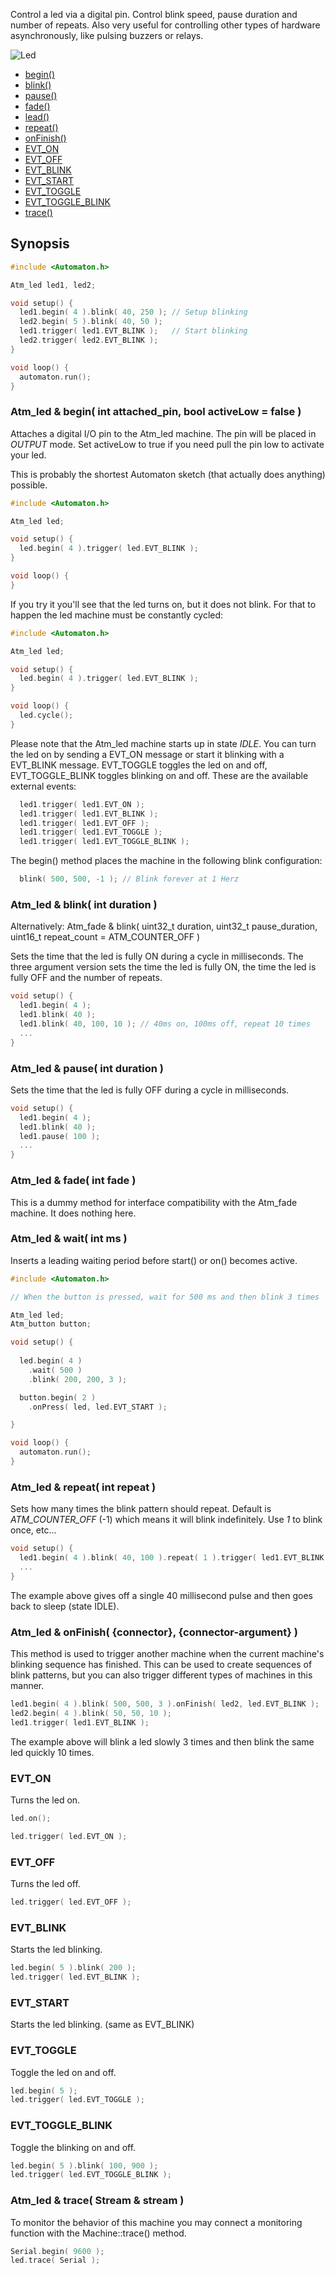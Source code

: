 Control a led via a digital pin. Control blink speed, pause duration and number of repeats. Also very useful for controlling other types of hardware asynchronously, like pulsing buzzers or relays. 

![Led](images/led-small.jpg)

<!-- md-tocify-begin -->
* [begin()](#atm_led--begin-int-attached_pin-bool-activelow--false-)  
* [blink()](#atm_led--blink-int-duration-)  
* [pause()](#atm_led--pause-int-duration-)  
* [fade()](#atm_led--fade-int-fade-)  
* [lead()](#atm_led--lead-int-ms-)  
* [repeat()](#atm_led--repeat-int-repeat-)  
* [onFinish()](#atm_led--onfinish-connector-connector-argument-)  
* [EVT_ON](#evt_on)  
* [EVT_OFF](#evt_off)  
* [EVT_BLINK](#evt_blink)  
* [EVT_START](#evt_start)  
* [EVT_TOGGLE](#evt_toggle)  
* [EVT_TOGGLE_BLINK](#evt_toggle_blink)  
* [trace()](#atm_led--trace-stream--stream-)  

<!-- md-tocify-end -->

## Synopsis ##

```c++
#include <Automaton.h>

Atm_led led1, led2;

void setup() {
  led1.begin( 4 ).blink( 40, 250 ); // Setup blinking
  led2.begin( 5 ).blink( 40, 50 ); 
  led1.trigger( led1.EVT_BLINK );   // Start blinking
  led2.trigger( led2.EVT_BLINK );
}

void loop() {
  automaton.run();
}
```

### Atm_led & begin( int attached_pin, bool activeLow = false ) ###

Attaches a digital I/O pin to the Atm_led machine. The pin will be placed in *OUTPUT* mode. Set activeLow to true if you need pull the pin low to activate your led.

This is probably the shortest Automaton sketch (that actually does anything) possible.

```c++
#include <Automaton.h>

Atm_led led;

void setup() {
  led.begin( 4 ).trigger( led.EVT_BLINK );   
}

void loop() {
}
```

If you try it you'll see that the led turns on, but it does not blink. For that to happen the led machine must be constantly cycled:

```c++
#include <Automaton.h>

Atm_led led;

void setup() {
  led.begin( 4 ).trigger( led.EVT_BLINK );   
}

void loop() {
  led.cycle();
}
```

Please note that the Atm_led machine starts up in state *IDLE*. You can turn the led on by sending a EVT_ON message or start it blinking with a EVT_BLINK message. EVT_TOGGLE toggles the led on and off, EVT_TOGGLE_BLINK toggles blinking on and off. These are the available external events:

```c++
  led1.trigger( led1.EVT_ON );
  led1.trigger( led1.EVT_BLINK );
  led1.trigger( led1.EVT_OFF );
  led1.trigger( led1.EVT_TOGGLE );
  led1.trigger( led1.EVT_TOGGLE_BLINK );
```

The begin() method places the machine in the following blink configuration:

```c++
  blink( 500, 500, -1 ); // Blink forever at 1 Herz
```

### Atm_led & blink( int duration ) ###
Alternatively: Atm_fade & blink( uint32_t duration, uint32_t pause_duration, uint16_t repeat_count = ATM_COUNTER_OFF )

Sets the time that the led is fully ON during a cycle in milliseconds. The three argument version sets the time the led is fully ON, the time the led is fully OFF and the number of repeats.

```c++
void setup() {
  led1.begin( 4 );
  led1.blink( 40 ); 
  led1.blink( 40, 100, 10 ); // 40ms on, 100ms off, repeat 10 times
  ...
}
```

### Atm_led & pause( int duration ) ###

Sets the time that the led is fully OFF during a cycle in milliseconds.

```c++
void setup() {
  led1.begin( 4 );
  led1.blink( 40 );
  led1.pause( 100 );
  ...
}
```

### Atm_led & fade( int fade ) ###

This is a dummy method for interface compatibility with the Atm_fade machine. It does nothing here.

### Atm_led & wait( int ms ) ###

Inserts a leading waiting period before start() or on() becomes active. 

```c++
#include <Automaton.h>

// When the button is pressed, wait for 500 ms and then blink 3 times

Atm_led led;
Atm_button button;

void setup() {
  
  led.begin( 4 )
    .wait( 500 )
    .blink( 200, 200, 3 );

  button.begin( 2 )
    .onPress( led, led.EVT_START );

}

void loop() {
  automaton.run();
}
```

### Atm_led & repeat( int repeat ) ###

Sets how many times the blink pattern should repeat. Default is *ATM_COUNTER_OFF* (-1) which means it will blink indefinitely. Use *1* to blink once, etc...

```c++
void setup() {
  led1.begin( 4 ).blink( 40, 100 ).repeat( 1 ).trigger( led1.EVT_BLINK );
  ...
}
```

The example above gives off a single 40 millisecond pulse and then goes back to sleep (state IDLE).

### Atm_led & onFinish( {connector}, {connector-argument} ) ###

This method is used to trigger another machine when the current machine's blinking sequence has finished. This can be used to create sequences of blink patterns, but you can also trigger different types of machines in this manner.

```c++
led1.begin( 4 ).blink( 500, 500, 3 ).onFinish( led2, led.EVT_BLINK );
led2.begin( 4 ).blink( 50, 50, 10 );
led1.trigger( led1.EVT_BLINK );
```

The example above will blink a led slowly 3 times and then blink the same led quickly 10 times.

### EVT_ON ###

Turns the led on.

```c++
led.on();

led.trigger( led.EVT_ON );
```

### EVT_OFF ###

Turns the led off.

```c++
led.trigger( led.EVT_OFF );
```

### EVT_BLINK ###

Starts the led blinking.

```c++
led.begin( 5 ).blink( 200 );
led.trigger( led.EVT_BLINK );
```

### EVT_START ###

Starts the led blinking. (same as EVT_BLINK)

### EVT_TOGGLE ###

Toggle the led on and off.

```c++
led.begin( 5 );
led.trigger( led.EVT_TOGGLE );
```

### EVT_TOGGLE_BLINK ###

Toggle the blinking on and off.

```c++
led.begin( 5 ).blink( 100, 900 );
led.trigger( led.EVT_TOGGLE_BLINK );
```


### Atm_led & trace( Stream & stream ) ###

To monitor the behavior of this machine you may connect a monitoring function with the Machine::trace() method. 

```c++
Serial.begin( 9600 );
led.trace( Serial );
```


